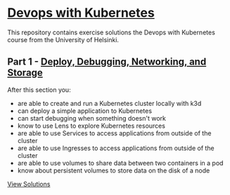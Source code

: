 # [Devops with Kubernetes](https://devopswithkubernetes.com/)

This repository contains exercise solutions the Devops with Kubernetes course from the University of Helsinki.

## Part 1 - [Deploy, Debugging, Networking, and Storage](https://devopswithkubernetes.com/part-1)

After this section you:

- are able to create and run a Kubernetes cluster locally with k3d
- can deploy a simple application to Kubernetes
- can start debugging when something doesn't work
- know to use Lens to explore Kubernetes resources
- are able to use Services to access applications from outside of the cluster
- are able to use Ingresses to access applications from outside of the cluster
- are able to use volumes to share data between two containers in a pod
- know about persistent volumes to store data on the disk of a node

[View Solutions](https://github.com/jorgeyza/devops-with-kubernetes/part1)
